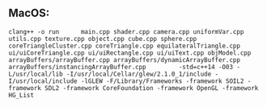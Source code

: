 ## MacOS:
`clang++ -o run      main.cpp shader.cpp camera.cpp uniformVar.cpp utils.cpp texture.cpp object.cpp cube.cpp sphere.cpp coreTriangleCluster.cpp coreTriangle.cpp equilateralTriangle.cpp ui/uiCoreTriangle.cpp ui/uiRectangle.cpp ui/uiText.cpp objModel.cpp     arrayBuffers/arrayBuffer.cpp arrayBuffers/dynamicArrayBuffer.cpp arrayBuffers/instancingArrayBuffer.cpp         -std=c++14 -O03 -L/usr/local/lib -I/usr/local/Cellar/glew/2.1.0_1/include -I/usr/local/include -lGLEW -F/Library/Frameworks -framework SOIL2 -framework SDL2 -framework CoreFoundation -framework OpenGL -framework HG_List`

